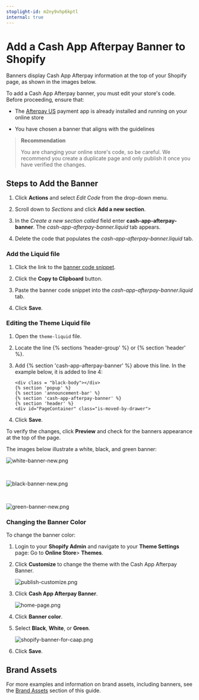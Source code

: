 ```yaml
---
stoplight-id: m2ny9vhp6kptl
internal: true
---
```


# Add a Cash App Afterpay Banner to Shopify

Banners display Cash App Afterpay information at the top of your Shopify page, as shown in the images below.

To add a Cash App Afterpay banner, you must edit your store's code. Before proceeding, ensure that:

- The [Afterpay US](https://apps.shopify.com/afterpay-us) payment app is already installed and running on your online store

- You have chosen a banner that aligns with the guidelines

<!-- theme: info -->

> **Recommendation**
>
> You are changing your online store's code, so be careful. We recommend you create a duplicate page and only publish it once you have verified the changes.

## Steps to Add the Banner

1. Click **Actions** and select _Edit Code_ from the drop-down menu.

2. Scroll down to _Sections_ and click **Add a new section**.

3. In the _Create a new section called_ field enter **cash-app-afterpay-banner**. The _cash-app-afterpay-banner.liquid_ tab appears.

4. Delete the code that populates the _cash-app-afterpay-banner.liquid_ tab.

### Add the Liquid file

1. Click the link to the [banner code snippet](https://static.afterpay.com/shopify-cash-app-afterpay-banner-liquid.html).

2. Click the **Copy to Clipboard** button.

3. Paste the banner code snippet into the _cash-app-afterpay-banner.liquid_ tab.

4. Click **Save**.

### Editing the Theme Liquid file

1. Open the `theme-liquid` file.

2. Locate the line {% sections 'header-group' %} or {% section 'header' %}.

3. Add {% section 'cash-app-afterpay-banner' %} above this line. In the example below, it is added to line 4:

   ```
   <div class = "black-body"></div>
   {% section 'popup' %}
   {% section 'announcement-bar' %}
   {% section 'cash-app-afterpay-banner' %}
   {% section 'header' %}
   <div id="PageContainer" class="is-moved-by-drawer">
   ```

4. Click **Save**.

To verify the changes, click **Preview** and check for the banners appearance at the top of the page.

The images below illustrate a white, black, and green banner:

![white-banner-new.png](../../../assets/images/white-banner-new.png)

<br>

![black-banner-new.png](../../../assets/images/black-banner-new.png)

<br>

![green-banner-new.png](../../../assets/images/green-banner-new.png)

### Changing the Banner Color

To change the banner color:

1. Login to your **Shopify Admin** and navigate to your **Theme Settings** page: Go to **Online Store**> **Themes**.

2. Click **Customize** to change the theme with the Cash App Afterpay Banner.

   ![publish-customize.png](../../../assets/images/publish-customize.png)

3. Click **Cash App Afterpay Banner**.

   ![home-page.png](../../../assets/images/home-page.png)

4. Click **Banner color**.

5. Select **Black**, **White**, or **Green**.

   ![shopify-banner-for-caap.png](../../../assets/images/shopify-banner-for-caap.png)

6. Click **Save**.

## Brand Assets

For more examples and information on brand assets, including banners, see the [Brand Assets](../../MARKETING/Brand-Assets.md) section of this guide.
